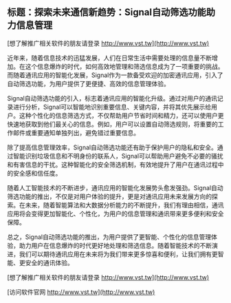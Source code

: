 ## **标题：探索未来通信新趋势：Signal自动筛选功能助力信息管理**

[想了解推广相关软件的朋友请登录 http://www.vst.tw](http://www.vst.tw)

近年来，随着信息技术的迅猛发展，人们在日常生活中需要处理的信息量不断增加。在这个信息爆炸的时代，如何高效地管理和筛选信息成为了一项重要的挑战。而随着通讯应用的智能化发展，Signal作为一款备受欢迎的加密通讯应用，引入了自动筛选功能，为用户提供了更便捷、高效的信息管理体验。

Signal自动筛选功能的引入，标志着通讯应用的智能化升级。通过对用户的通讯记录进行分析，Signal可以智能地识别重要信息、关键内容，并将其优先展示给用户。这种个性化的信息筛选方式，不仅帮助用户节省时间和精力，还可以使用户更快速地获取到他们最关心的信息。例如，用户可以设置自动筛选规则，将重要的工作邮件或重要通知单独列出，避免错过重要信息。

除了提高信息管理效率，Signal自动筛选功能还有助于保护用户的隐私和安全。通过智能识别垃圾信息和不明身份的联系人，Signal可以帮助用户避免不必要的骚扰和有害信息的干扰。这种智能化的安全筛选机制，有效地提升了用户在通讯过程中的安全感和信任度。

随着人工智能技术的不断进步，通讯应用的智能化发展势头愈发强劲。Signal自动筛选功能的推出，不仅是对用户体验的提升，更是对通讯应用未来发展方向的探索。在未来，随着智能算法和大数据分析能力的不断提升，我们有理由相信，通讯应用将会变得更加智能化、个性化，为用户的信息管理和通讯带来更多便利和安全保障。

总之，Signal自动筛选功能的推出，为用户提供了更智能、个性化的信息管理体验，助力用户在信息爆炸的时代更好地处理和筛选信息。随着智能技术的不断演进，我们可以期待通讯应用在未来将为我们带来更多惊喜和便利，让我们拥有更智能、更安全的通讯体验。

[想了解推广相关软件的朋友请登录 http://www.vst.tw](http://www.vst.tw)


[访问软件官网 http://www.vst.tw](http://www.vst.tw)
